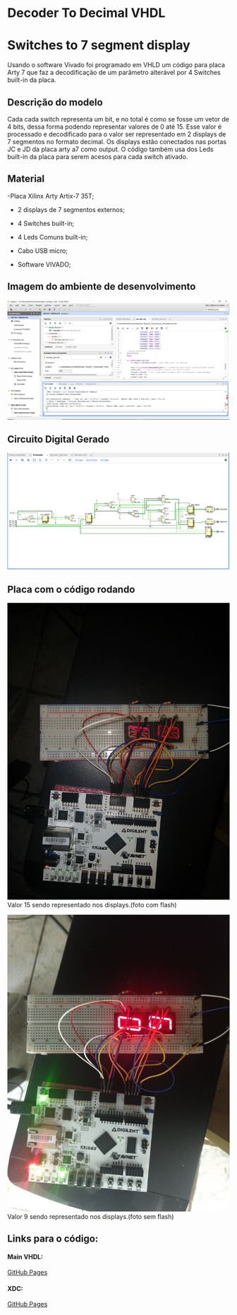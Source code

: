 # Decoder To Decimal VHDL
 
# Switches to 7 segment display

Usando o software Vivado foi programado em VHLD um código para placa Arty 7 que faz a decodificação de um parâmetro alterável por 4 Switches built-in da placa. 

## Descrição do modelo

Cada cada switch representa um bit, e no total é como se fosse um vetor de 4 bits, dessa forma podendo representar valores de 0 até 15. Esse valor é processado e decodificado para o valor ser representado em 2 displays de 7 segmentos no formato decimal. Os displays estão conectados nas portas JC e JD da placa arty a7 como output. O código também usa dos Leds built-in da placa para serem acesos para cada switch ativado.



## Material
-Placa Xilinx Arty Artix-7 35T;
- 2 displays de 7 segmentos externos;

- 4 Switches built-in;

- 4 Leds Comuns built-in;

- Cabo USB micro;

- Software VIVADO;


## Imagem do ambiente de desenvolvimento
![repo-settings-image](https://github.com/FabLJ/decoder_decimal_vhdl/blob/main/Images/ambiente.PNG)


## Circuito Digital Gerado
![repo-settings-image](https://github.com/FabLJ/decoder_decimal_vhdl/blob/main/Images/Circuitogerado.PNG)

## Placa com o código rodando


![repo-settings-image](https://github.com/FabLJ/decoder_decimal_vhdl/blob/main/Images/IMG_20201214_112525163.jpg)
Valor 15 sendo representado nos displays.(foto com flash)

![repo-settings-image](https://github.com/FabLJ/decoder_decimal_vhdl/blob/main/Images/IMG_20201214_112634466.jpg)
Valor 9 sendo representado nos displays.(foto sem flash)

## Links para o código:
#### Main VHDL:
[GitHub Pages](https://github.com/FabLJ/decoder_decimal_vhdl/blob/main/project_1.srcs/sources_1/new/decoder.vhd)


#### XDC:
[GitHub Pages](https://github.com/FabLJ/decoder_decimal_vhdl/blob/main/project_1.srcs/constrs_1/new/decoder_pins.xdc)



